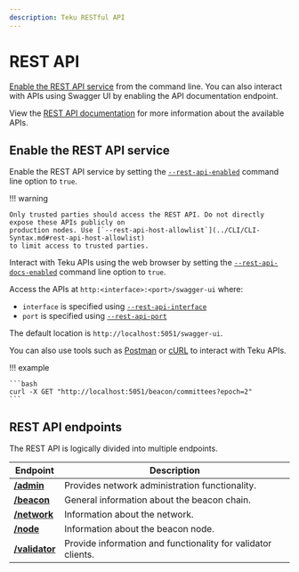 ```yaml
---
description: Teku RESTful API
---
```


# REST API

[Enable the REST API service](#enable-the-rest-api-service) from the command line. You can also
interact with APIs using Swagger UI by enabling the API documentation endpoint.

View the [REST API documentation] for more information about the available APIs.

## Enable the REST API service

Enable the REST API service by setting the [`--rest-api-enabled`](../CLI/CLI-Syntax.md#rest-api-enabled)
command line option to `true`.

!!! warning

    Only trusted parties should access the REST API. Do not directly expose these APIs publicly on
    production nodes. Use [`--rest-api-host-allowlist`](../CLI/CLI-Syntax.md#rest-api-host-allowlist)
    to limit access to trusted parties.

Interact with Teku APIs using the web browser by setting the
[`--rest-api-docs-enabled`](../CLI/CLI-Syntax.md#rest-api-docs-enabled) command line option to `true`.

Access the APIs at `http:<interface>:<port>/swagger-ui` where:

* `interface` is specified using [`--rest-api-interface`](../CLI/CLI-Syntax.md#rest-api-interface)
* `port` is specified using [`--rest-api-port`](../CLI/CLI-Syntax.md#rest-api-port)

The default location is `http://localhost:5051/swagger-ui`.

You can also use tools such as [Postman] or [cURL] to interact with Teku APIs.

!!! example

    ```bash
    curl -X GET "http://localhost:5051/beacon/committees?epoch=2"
    ```

## REST API endpoints

The REST API is logically divided into multiple endpoints.

| Endpoint         | Description                                 |
|------------------|---------------------------------------------|
| [**/admin**]     | Provides network administration functionality. |
| [**/beacon**]    | General information about the beacon chain. |
| [**/network**]   | Information about the network.              |
| [**/node**]      | Information about the beacon node.          |
| [**/validator**] | Provide information and functionality for validator clients. |

<!-- Links -->
[REST API documentation]:https://pegasyseng.github.io/teku/#stable/
[**/admin**]:https://pegasyseng.github.io/teku/#tag/Admin
[**/beacon**]:https://pegasyseng.github.io/teku/#tag/Beacon
[**/network**]:https://pegasyseng.github.io/teku/#tag/Network
[**/node**]:https://pegasyseng.github.io/teku/#tag/Node
[**/validator**]:https://pegasyseng.github.io/teku/#tag/Validator
[Postman]: https://www.postman.com/
[cURL]: https://curl.haxx.se/
